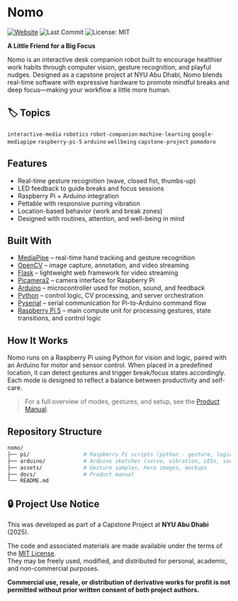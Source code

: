 # Nomo

[![Website](https://img.shields.io/badge/Website-nomo--capstone.framer.website-blue)](https://nomo-capstone.framer.website/)
![Last Commit](https://img.shields.io/github/last-commit/sripranav9/nomo)
![License: MIT](https://img.shields.io/badge/License-MIT-yellow.svg)


**A Little Friend for a Big Focus**

Nomo is an interactive desk companion robot built to encourage healthier work habits through computer vision, gesture recognition, and playful nudges. Designed as a capstone project at NYU Abu Dhabi, Nomo blends real-time software with expressive hardware to promote mindful breaks and deep focus—making your workflow a little more human.

## 🏷 Topics
`interactive-media` `robotics` `robot-companion` `machine-learning` `google-mediapipe` `raspberry-pi-5` `arduino` `wellbeing` `capstone-project` `pomodoro`


## Features

- Real-time gesture recognition (wave, closed fist, thumbs-up)
- LED feedback to guide breaks and focus sessions
- Raspberry Pi + Arduino integration
- Pettable with responsive purring vibration
- Location-based behavior (work and break zones)
- Designed with routines, attention, and well-being in mind

## Built With

- [MediaPipe](https://github.com/google/mediapipe) – real-time hand tracking and gesture recognition
- [OpenCV](https://opencv.org/) – image capture, annotation, and video streaming
- [Flask](https://flask.palletsprojects.com/) – lightweight web framework for video streaming
- [Picamera2](https://github.com/raspberrypi/picamera2) – camera interface for Raspberry Pi
- [Arduino](https://www.arduino.cc/) – microcontroller used for motion, sound, and feedback
- [Python](https://www.python.org/) – control logic, CV processing, and server orchestration
- [Pyserial](https://pypi.org/project/pyserial/) – serial communication for Pi-to-Arduino command flow
- [Raspberry Pi 5](https://www.raspberrypi.com/products/raspberry-pi-5/) – main compute unit for processing gestures, state transitions, and control logic


## How It Works

Nomo runs on a Raspberry Pi using Python for vision and logic, paired with an Arduino for motor and sensor control. When placed in a predefined location, it can detect gestures and trigger break/focus states accordingly. Each mode is designed to reflect a balance between productivity and self-care.

> For a full overview of modes, gestures, and setup, see the [Product Manual](/docs/nomo-product-manual.pdf).


## Repository Structure

```bash
nomo/
├── pi/                 # Raspberry Pi scripts (python - gesture, logic)
├── arduino/            # Arduino sketches (servo, vibration, LEDs, sounds)
├── assets/             # Gesture samples, hero images, mockups
├── docs/               # Product manual
└── README.md

```

## 🔒 Project Use Notice

This was developed as part of a Capstone Project at **NYU Abu Dhabi** (2025).

The code and associated materials are made available under the terms of the [MIT License](LICENSE).  
They may be freely used, modified, and distributed for personal, academic, and non-commercial purposes.

**Commercial use, resale, or distribution of derivative works for profit is not permitted without prior written consent of both project authors.**

